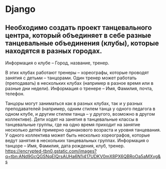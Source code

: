 # Django

## Необходимо создать проект танцевального центра, который объединяет в себе разные танцевальные объединения (клубы), которые находятся в разных городах.
Информация о клубе – Город, название, тренер.

В этих клубах работают тренеры – хореографы, которые проводят занятия с детьми – танцорами. 
Один тренер может работать (преподавать) в нескольких клубах (например в разное время или в разные дни недели). 
Информация о тренере – Имя, Фамилия, почта, телефон.

Танцоры могут заниматься как в разных клубах, так и у разных преподавателей (например, одним стилем танца у одного педагога в одном клубе, и другим стилем танца – у другого, возможно в другом коллективе). 
Дети ходят на занятия в танцевальные классы в танцевальные группы, где на одно время приходит на занятие несколько детей примерно одинакового возраста и уровня танцевания. У одного коллектива может быть несколько хореографов, которые ведут занятия в нескольких танцевальных группах.
Информация о танцоре – Имя, Фамилия, дата рождения, клуб, тренер.
https://encrypted-tbn0.gstatic.com/images?q=tbn:ANd9GcQGSNqEIQrsAUHa6N1i417UDKV0mX8PX6QBRoOa5aMXvg&s
